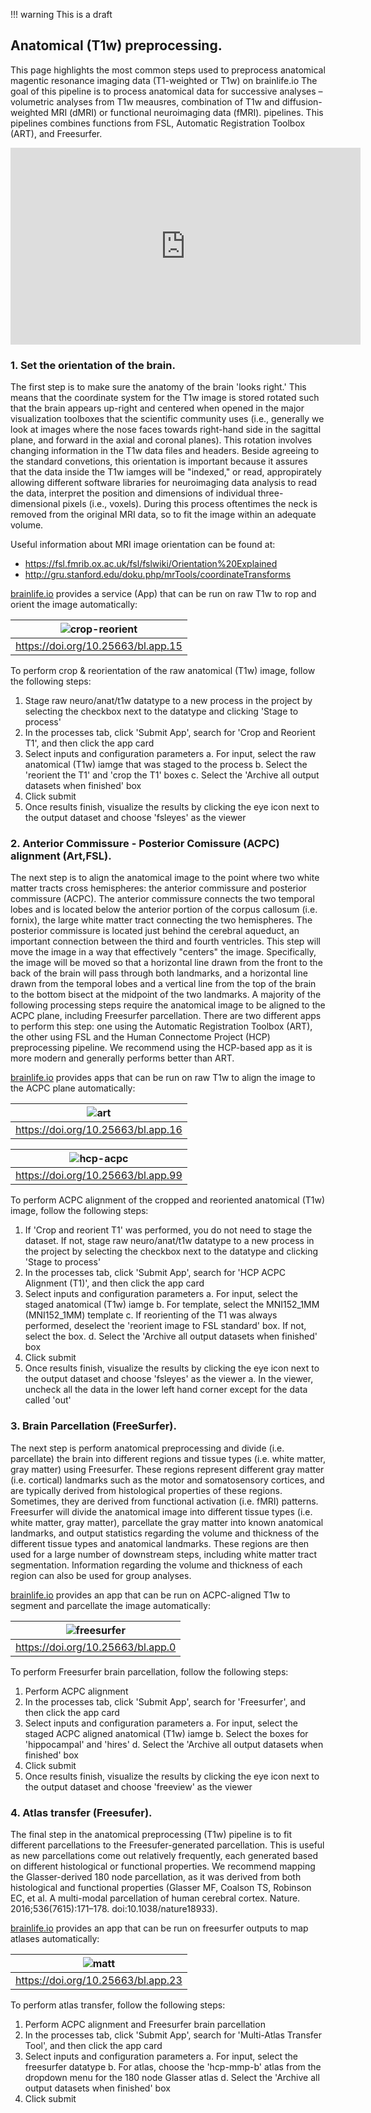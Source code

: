 !!! warning
    This is a draft

## Anatomical (T1w) preprocessing.

This page highlights the most common steps used to preprocess anatomical magentic resonance imaging data (T1-weighted or T1w) on brainlife.io The goal of this pipeline is to process anatomical data for successive analyses – volumetric analyses from T1w meausres, combination of T1w and diffusion-weighted MRI (dMRI) or functional neuroimaging data (fMRI). pipelines. This pipelines combines functions from FSL, Automatic Registration Toolbox (ART), and Freesurfer.

<iframe width="560" height="315" src="https://www.youtube.com/embed/hC0Ms3KWD8o" frameborder="0" allow="accelerometer; autoplay; encrypted-media; gyroscope; picture-in-picture" allowfullscreen></iframe>

### 1. Set the orientation of the brain.

The first step is to make sure the anatomy of the brain 'looks right.' This means that the coordinate system for the T1w image is stored rotated such that the brain appears up-right and centered when opened in the major visualization toolboxes that the scientific community uses (i.e., generally we look at images where the nose faces towards right-hand side in the sagittal plane, and forward in the axial and coronal planes). This rotation involves changing information in the T1w data files and headers. Beside agreeing to the standard convetions, this orientation is important because it assures that the data inside the T1w iamges will be "indexed,"  or read, appropirately allowing different software libraries for neuroimaging data analysis to  read the data, interpret the position and dimensions of individual three-dimensional pixels (i.e., voxels). During this process oftentimes the neck is removed from the original MRI data, so to fit the image within an adequate volume.  

Useful information about MRI image orientation can be found at: 
  - https://fsl.fmrib.ox.ac.uk/fsl/fslwiki/Orientation%20Explained 
  - http://gru.stanford.edu/doku.php/mrTools/coordinateTransforms
  
[brainlife.io](https://brainlife.io) provides a service (App) that can be run on raw T1w to rop and orient the image automatically: 

| ![crop-reorient](/docs/img/app.crop-reorient.bl.header.png)|
|------------------------------------|
| https://doi.org/10.25663/bl.app.15 |

To perform crop & reorientation of the raw anatomical (T1w) image, follow the following steps:
1) Stage raw neuro/anat/t1w datatype to a new process in the project by selecting the checkbox next to the datatype and clicking 'Stage to process'
2) In the processes tab, click 'Submit App', search for 'Crop and Reorient T1', and then click the app card
3) Select inputs and configuration parameters
	a. For input, select the raw anatomical (T1w) iamge that was staged to the process
	b. Select the 'reorient the T1' and 'crop the T1' boxes
	c. Select the 'Archive all output datasets when finished' box
4) Click submit
5) Once results finish, visualize the results by clicking the eye icon next to the output dataset and choose 'fsleyes' as the viewer

### 2. Anterior Commissure - Posterior Comissure (ACPC) alignment (Art,FSL).

The next step is to align the anatomical image to the point where two white matter tracts cross hemispheres: the anterior commissure and posterior commissure (ACPC). The anterior commissure connects the two temporal lobes and is located below the anterior portion of the corpus callosum (i.e. fornix), the large white matter tract connecting the two hemispheres. The posterior commissure is located just behind the cerebral aqueduct, an important connection between the third and fourth ventricles. This step will move the image in a way that effectively "centers" the image. Specifically, the image will be moved so that a horizontal line drawn from the front to the back of the brain will pass through both landmarks, and a horizontal line drawn from the temporal lobes and a vertical line from the top of the brain to the bottom bisect at the midpoint of the two landmarks. A majority of the following processing steps require the anatomical image to be aligned to the ACPC plane, including Freesurfer parcellation. There are two different apps to perform this step: one using the Automatic Registration Toolbox (ART), the other using FSL and the Human Connectome Project (HCP) preprocessing pipeline. We recommend using the HCP-based app as it is more modern and generally performs better than ART.

[brainlife.io](https://brainlife.io) provides apps that can be run on raw T1w to align the image to the ACPC plane automatically: 

| ![art](/docs/img/app.art.bl.header.png)|
|------------------------------------|
| https://doi.org/10.25663/bl.app.16 |

| ![hcp-acpc](/docs/img/app.hcp-acpc.bl.header.png)|
|------------------------------------|
| https://doi.org/10.25663/bl.app.99 |

To perform ACPC alignment of the cropped and reoriented anatomical (T1w) image, follow the following steps:
1) If 'Crop and reorient T1' was performed, you do not need to stage the dataset. If not, stage raw neuro/anat/t1w datatype to a new process in the project by selecting the checkbox next to the datatype and clicking 'Stage to process'
2) In the processes tab, click 'Submit App', search for 'HCP ACPC Alignment (T1)', and then click the app card
3) Select inputs and configuration parameters
	a. For input, select the staged anatomical (T1w) iamge
	b. For template, select the MNI152_1MM (MNI152_1MM) template
	c. If reorienting of the T1 was always performed, deselect the 'reorient image to FSL standard' box. If not, select the box.
	d. Select the 'Archive all output datasets when finished' box
4) Click submit
5) Once results finish, visualize the results by clicking the eye icon next to the output dataset and choose 'fsleyes' as the viewer
	a. In the viewer, uncheck all the data in the lower left hand corner except for the data called 'out'

### 3. Brain Parcellation (FreeSurfer).

The next step is perform anatomical preprocessing and divide (i.e. parcellate) the brain into different regions and tissue types (i.e. white matter, gray matter) using Freesurfer. These regions represent different gray matter (i.e. cortical) landmarks such as the motor and somatosensory cortices, and are typically derived from histological properties of these regions. Sometimes, they are derived from functional activation (i.e. fMRI) patterns. Freesurfer will divide the anatomical image into different tissue types (i.e. white matter, gray matter), parcellate the gray matter into known anatomical landmarks, and output statistics regarding the volume and thickness of the different tissue types and anatomical landmarks. These regions are then used for a large number of downstream steps, including white matter tract segmentation. Information regarding the volume and thickness of each region can also be used for group analyses.

[brainlife.io](https://brainlife.io) provides an app that can be run on ACPC-aligned T1w to segment and parcellate the image automatically: 

| ![freesurfer](/docs/img/app.freesurfer.bl.header.png)|
|------------------------------------|
| https://doi.org/10.25663/bl.app.0 |

To perform Freesurfer brain parcellation, follow the following steps:
1) Perform ACPC alignment
2) In the processes tab, click 'Submit App', search for 'Freesurfer', and then click the app card
3) Select inputs and configuration parameters
	a. For input, select the staged ACPC aligned anatomical (T1w) iamge
	b. Select the boxes for 'hippocampal' and 'hires'
	d. Select the 'Archive all output datasets when finished' box
4) Click submit
5) Once results finish, visualize the results by clicking the eye icon next to the output dataset and choose 'freeview' as the viewer

### 4. Atlas transfer (Freesufer).

The final step in the anatomical preprocessing (T1w) pipeline is to fit different parcellations to the Freesufer-generated parcellation. This is useful as new parcellations come out relatively frequently, each generated based on different histological or functional properties. We recommend mapping the Glasser-derived 180 node parcellation, as it was derived from both histological and functional properties (Glasser MF, Coalson TS, Robinson EC, et al. A multi-modal parcellation of human cerebral cortex. Nature. 2016;536(7615):171–178. doi:10.1038/nature18933).

[brainlife.io](https://brainlife.io) provides an app that can be run on freesurfer outputs to map atlases automatically: 

| ![matt](/docs/img/app.matt.bl.header.png)|
|------------------------------------|
| https://doi.org/10.25663/bl.app.23 |

To perform atlas transfer, follow the following steps:
1) Perform ACPC alignment and Freesurfer brain parcellation
2) In the processes tab, click 'Submit App', search for 'Multi-Atlas Transfer Tool', and then click the app card
3) Select inputs and configuration parameters
	a. For input, select the freesurfer datatype
	b. For atlas, choose the 'hcp-mmp-b' atlas from the dropdown menu for the 180 node Glasser atlas
	d. Select the 'Archive all output datasets when finished' box
4) Click submit
